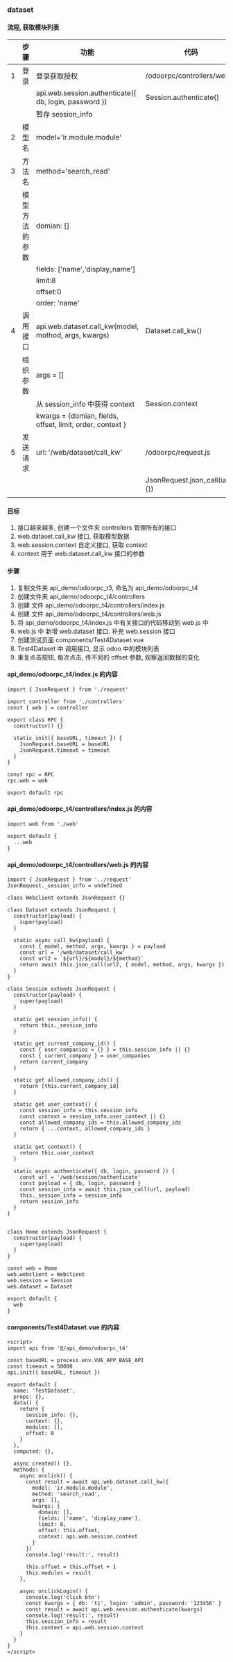 ### dataset

#### 流程, 获取模块列表

|     | 步骤           | 功能                                                      | 代码                          |
| --- | -------------- | --------------------------------------------------------- | ----------------------------- |
| 1   | 登录           | 登录获取授权                                              | /odoorpc/controllers/web.js   |
|     |                | api.web.session.authenticate({ db, login, password })     | Session.authenticate()        |
|     |                | 暂存 session_info                                         |
| 2   | 模型名         | model='ir.module.module'                                  |
| 3   | 方法名         | method='search_read'                                      |
|     | 模型方法的参数 | domian: []                                                |
|     |                | fields: ['name','display_name']                           |
|     |                | limit:8                                                   |
|     |                | offset:0                                                  |
|     |                | order: 'name'                                             |
| 4   | 调用接口       | api.web.dataset.call_kw(model, mothod, args, kwargs)      | Dataset.call_kw()             |
|     | 组织参数       | args = []                                                 |
|     |                | 从 session_info 中获得 context                            | Session.context               |
|     |                | kwargs = {domian, fields, offset, limit, order, context } |
| 5   | 发送请求       | url: '/web/dataset/call_kw'                               | /odoorpc/request.js           |
|     |                |                                                           | JsonRequest.json_call(url,{}) |
|     |                |

#### 目标

1. 接口越来越多, 创建一个文件夹 controllers 管理所有的接口
2. web.dataset.call_kw 接口, 获取模型数据
3. web.session.context 自定义接口, 获取 context
4. context 用于 web.dataset.call_kw 接口的参数

#### 步骤

1. 复制文件夹 api_demo/odoorpc_t3, 命名为 api_demo/odoorpc_t4
2. 创建文件夹 api_demo/odoorpc_t4/controllers
3. 创建 文件 api_demo/odoorpc_t4/controllers/index.js
4. 创建 文件 api_demo/odoorpc_t4/controllers/web.js
5. 将 api_demo/odoorpc_t4/index.js 中有关接口的代码移动到 web.js 中
6. web.js 中 新增 web.dataset 接口. 补充 web.session 接口
7. 创建测试页面 components/Test4Dataset.vue
8. Test4Dataset 中 调用接口, 显示 odoo 中的模块列表
9. 重复点击按钮, 每次点击, 传不同的 offset 参数, 观察返回数据的变化

#### api_demo/odoorpc_t4/index.js 的内容

```
import { JsonRequest } from './request'

import controller from './controllers'
const { web } = controller

export class RPC {
  constructor() {}

  static init({ baseURL, timeout }) {
    JsonRequest.baseURL = baseURL
    JsonRequest.timeout = timeout
  }
}

const rpc = RPC
rpc.web = web

export default rpc

```

#### api_demo/odoorpc_t4/controllers/index.js 的内容

```
import web from './web'

export default {
  ...web
}

```

#### api_demo/odoorpc_t4/controllers/web.js 的内容

```
import { JsonRequest } from '../request'
JsonRequest._session_info = undefined

class Webclient extends JsonRequest {}

class Dataset extends JsonRequest {
  constructor(payload) {
    super(payload)
  }

  static async call_kw(payload) {
    const { model, method, args, kwargs } = payload
    const url = '/web/dataset/call_kw'
    const url2 = `${url}/${model}/${method}`
    return await this.json_call(url2, { model, method, args, kwargs })
  }
}

class Session extends JsonRequest {
  constructor(payload) {
    super(payload)
  }

  static get session_info() {
    return this._session_info
  }

  static get current_company_id() {
    const { user_companies = {} } = this.session_info || {}
    const { current_company } = user_companies
    return current_company
  }

  static get allowed_company_ids() {
    return [this.current_company_id]
  }

  static get user_context() {
    const session_info = this.session_info
    const context = session_info.user_context || {}
    const allowed_company_ids = this.allowed_company_ids
    return { ...context, allowed_company_ids }
  }

  static get context() {
    return this.user_context
  }

  static async authenticate({ db, login, password }) {
    const url = '/web/session/authenticate'
    const payload = { db, login, password }
    const session_info = await this.json_call(url, payload)
    this._session_info = session_info
    return session_info
  }
}


class Home extends JsonRequest {
  constructor(payload) {
    super(payload)
  }
}

const web = Home
web.webclient = Webclient
web.session = Session
web.dataset = Dataset

export default {
  web
}

```

#### components/Test4Dataset.vue 的内容

```
<script>
import api from '@/api_demo/odoorpc_t4'

const baseURL = process.env.VUE_APP_BASE_API
const timeout = 50000
api.init({ baseURL, timeout })

export default {
  name: 'TestDataset',
  props: {},
  data() {
    return {
      session_info: {},
      context: {},
      modules: [],
      offset: 0
    }
  },
  computed: {},

  async created() {},
  methods: {
    async onclick() {
      const result = await api.web.dataset.call_kw({
        model: 'ir.module.module',
        method: 'search_read',
        args: [],
        kwargs: {
          domain: [],
          fields: ['name', 'display_name'],
          limit: 8,
          offset: this.offset,
          context: api.web.session.context
        }
      })
      console.log('result:', result)

      this.offset = this.offset + 1
      this.modules = result
    },

    async onclickLogin() {
      console.log('click btn')
      const kwargs = { db: 't1', login: 'admin', password: '123456' }
      const result = await api.web.session.authenticate(kwargs)
      console.log('result:', result)
      this.session_info = result
      this.context = api.web.session.context
    }
  }
}
</script>

```
